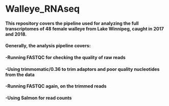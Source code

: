 # Walleye_RNAseq
#### This repository covers the pipeline used for analyzing the full transcriptomes of 48 female walleye from Lake Winnipeg, caught in 2017 and 2018. 

#### Generally, the analysis pipeline covers:
#### -Running FASTQC for checking the quality of raw reads
#### -Using trimmomatic/0.36 to trim adaptors and poor quality nucleotides from the data
#### -Running FASTQC again, on the trimmed reads
#### -Using Salmon for read counts 

